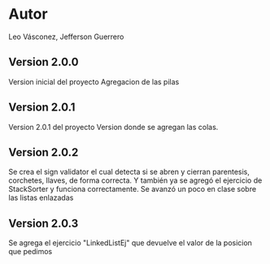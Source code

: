 # Autor
Leo Vásconez, Jefferson Guerrero
## Version 2.0.0
Version inicial del proyecto
Agregacion de las pilas

## Version 2.0.1
Version 2.0.1 del proyecto
Version donde se agregan las colas.

## Version 2.0.2
Se crea el sign validator el cual detecta si se abren y cierran parentesis, corchetes, llaves, de forma correcta.
Y también ya se agregó el ejercicio de StackSorter y funciona correctamente. 
Se avanzó un poco en clase sobre las listas enlazadas

## Version 2.0.3
Se agrega el ejercicio "LinkedListEj" que devuelve el valor de la posicion que pedimos
